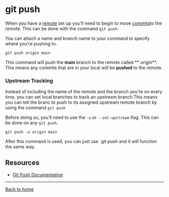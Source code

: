 # git push

When you have a [remote](./REMOTE.md) set up you'll need to begin to move [commits](./COMMIT.md)to the remote. This can be done with the command `git push`.

You can attach a name and branch name to your command to specify where you're pushing to.

```
git push origin main
```

This command will push the **main** branch to the remote called ** origin**. This means any commits that are in your local will be **pushed** to the remote.

### Upstream Tracking

Instead of including the name of the remote and the branch you're on every time, you can set local branches to track an upstream branch.This means you can tell the branc to push to its assigned upstream remote branch by using the command `git push`

Before doing so, you'll need to use the `-u` or `--set-upstream` flag. This can be done on any `git push`.

```
git push -u origin main
```

After this command is used, you can just use `git push and it will function the same way.

## Resources

- [Git Push Documentation](https://git-scm.com/docs/git-push)

---

[Back to home](../README.md)